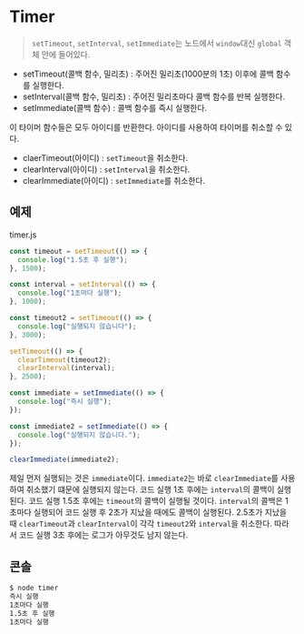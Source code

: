 # Timer

> `setTimeout`, `setInterval`, `setImmediate`는 노드에서 `window`대신 `global` 객체 안에 들어있다.

- setTimeout(콜백 함수, 밀리초) : 주어진 밀리초(1000분의 1초) 이후에 콜백 함수를 실행한다.
- setInterval(콜백 함수, 밀리초) : 주어진 밀리초마다 콜백 함수를 반복 실행한다.
- setImmediate(콜백 함수) : 콜백 함수를 즉시 실행한다.

이 타이머 함수들은 모두 아이디를 반환한다. 아이디를 사용하여 타이머를 취소할 수 있다.

- claerTimeout(아이디) : `setTimeout`을 취소한다.
- clearInterval(아이디) : `setInterval`을 취소한다.
- clearImmediate(아이디) : `setImmediate`를 취소한다.

## 예제

timer.js

```js
const timeout = setTimeout(() => {
  console.log("1.5초 후 실행");
}, 1500);

const interval = setInterval(() => {
  console.log("1초마다 실행");
}, 1000);

const timeout2 = setTimeout(() => {
  console.log("실행되지 않습니다");
}, 3000);

setTimeout(() => {
  clearTimeout(timeout2);
  clearInterval(interval);
}, 2500);

const immediate = setImmediate(() => {
  console.log("즉시 실행");
});

const immediate2 = setImmediate(() => {
  console.log("실행되지 않습니다.");
});

clearImmediate(immediate2);
```

제일 먼저 실행되는 것은 `immediate`이다. `immediate2`는 바로 `clearImmediate`를 사용하여 취소했기 떄문에 실행되지 않는다. 코드 실행 1초 후에는 `interval`의 콜백이 실행된다. 코드 실행 1.5초 후에는 `timeout`의 콜백이 실행될 것이다. `interval`의 콜백은 1초마다 실행되어 코드 실행 후 2초가 지났을 때에도 콜백이 실행된다. 2.5초가 지났을 때 `clearTimeout`과 `clearInterval`이 각각 `timeout2`와 `interval`을 취소한다. 따라서 코드 실행 3초 후에는 로그가 아무것도 남지 않는다.

## 콘솔

```bash
$ node timer
즉시 실행
1초마다 실행
1.5초 후 실행
1초마다 실행
```
